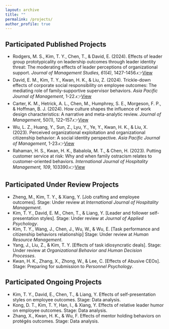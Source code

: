 ```yaml
---
layout: archive
title: ""
permalink: /projects/
author_profile: true
---
```


## Participated Published Projects

* Rodgers, M. S., Kim, T. Y., Chen, T., & David, E. (2024). Effects of leader group prototypicality on leadership outcomes through leader identity threat: The moderating effects of leader perceptions of organizational support. *Journal of Management Studies, 61(4)*, 1427-1456.👉[View](https://doi.org/10.1111/joms.12927)
* David, E. M., Kim, T. Y., Kwan, H. K., & Liu, Z. (2024). Trickle-down effects of corporate social responsibility on employee outcomes: The mediating role of family-supportive supervisor behaviors. *Asia Pacific Journal of Management*, 1-22.👉[View](https://doi.org/10.1007/s10490-024-09994-w)
* Carter, K. M., Hetrick, A. L., Chen, M., Humphrey, S. E., Morgeson, F. P., & Hoffman, B. J. (2024). How culture shapes the influence of work design characteristics: A narrative and meta-analytic review. *Journal of Management*, 50(1), 122–157.👉[View](https://doi.org/10.1177/01492063231179405)
* Wu, L. Z., Huang, Y., Sun, Z., Lyu, Y., Ye, Y., Kwan, H. K., & Liu, X. (2023). Perceived organizational exploitation and organizational citizenship behavior: A social identity perspective. *Asia Pacific Journal of Management*, 1-23.👉[View](https://doi.org/10.1007/s10490-023-09919-z)
* Rahaman, H. S., Kwan, H. K., Babalola, M. T., & Chen, H. (2023). Putting customer service at risk: Why and when family ostracism relates to customer-oriented behaviors. *International Journal of Hospitality Management, 109*, 103390.👉[View](https://doi.org/10.1016/j.ijhm.2022.103390)

## Participated Under Review Projects

* Zheng, M., Kim, T. Y., & Xiang, Y. [Job crafting and employee outcomes]. Stage: Under review at *International Journal of Hospitality Management*.
* Kim, T. Y., David, E. M., Chen, T., & Liang, Y. [Leader and follower self-presentation styles]. Stage: Under review at *Journal of Applied Psychology*.
* Kim, T. Y., Wang, J., Chen, J., Wu, W., & Wu, E. [Task performance and citizenship behaviors relationship] Stage: Under review at *Human Resource Management*.
* Yang, J., Liu, Z., & Kim, T. Y. [Effects of task idiosyncratic deals]. Stage: Under review at *Organizational Behavior and Human Decision Processes*.
* Kwan, H. K., Zhang, X., Zhong, W., & Lee, C. [Effects of Abusive CEOs]. Stage: Preparing for submission to *Personnel Psychology*.

## Participated Ongoing Projects

* Kim, T. Y., David, E., Chen, T., & Liang, Y. Effects of self-presentation styles on employee outcomes. Stage: Data analysis.
* Kong, D. T., Kim, T. Y, Han, I., & Xiang, Y. Effects of relative leader humor on employee outcomes. Stage: Data analysis.
* Zhang, X., Kwan, H. K., & Wu, F. Effects of mentor holding behaviors on protégés outcomes. Stage: Data analysis.


